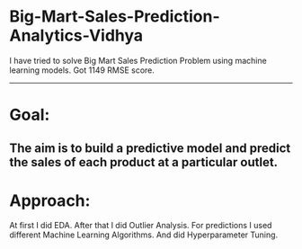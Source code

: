 # Big-Mart-Sales-Prediction-Analytics-Vidhya
I have tried to solve Big Mart Sales Prediction Problem using machine learning models.
Got 1149 RMSE score.


---
# Goal:
The aim is to build a predictive model and predict the sales of each product at a particular outlet.
---
# Approach:
At first I did EDA. After that I did Outlier Analysis. 
For predictions I used different Machine Learning Algorithms. And did Hyperparameter Tuning. 

